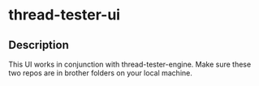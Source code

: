 # thread-tester-ui

## Description

This UI works in conjunction with thread-tester-engine.  Make sure these two repos are in brother folders on your local machine.


